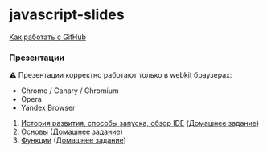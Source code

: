 # javascript-slides
[Как работать с GitHub](https://github.com/urfu-2015/guides/blob/master/how-to-pull-request.md)

### Презентации

:warning: Презентации корректно работают только в webkit браузерах:
* Chrome / Canary / Chromium
* Opera
* Yandex Browser

1. [История развития, способы запуска, обзор IDE](https://rawgit.com/urfu-2015/javascript-slides/master/01-intro/index.html) ([Домашнее задание](https://github.com/urfu-2015/javascript-tasks-1))
2. [Основы](https://rawgit.com/urfu-2015/javascript-slides/master/02-basic/index.html) ([Домашнее задание](https://github.com/urfu-2015/javascript-tasks-2))
3. [Функции](https://rawgit.com/urfu-2015/javascript-slides/master/03-functions/index.html) ([Домашнее задание](https://github.com/urfu-2015/javascript-tasks-3))
